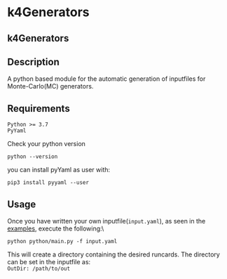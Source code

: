 # k4Generators


## k4Generators


## Description
A python based module for the automatic generation of inputfiles for  Monte-Carlo(MC) generators.

## Requirements
`Python >= 3.7`\
`PyYaml`  

Check your python version
```
python --version
```

you can install pyYaml as user with:
```
pip3 install pyyaml --user
```

## Usage
Once you have written your own inputfile(`input.yaml`), as seen in the [examples](https://gitlab.com/aprice/k4generators/-/tree/main/Examples?ref_type=heads), execute the following:\

`python python/main.py -f input.yaml`

This will create a directory containing the desired runcards. The directory can be set in the inputfile as:\
`OutDir: /path/to/out`
